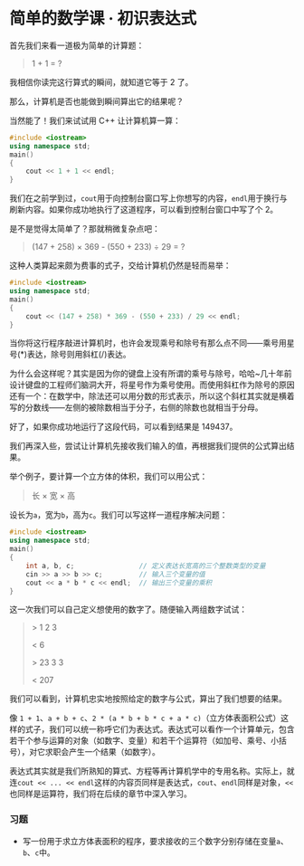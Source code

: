 # 简单的数学课 · 初识表达式

首先我们来看一道极为简单的计算题：

> 1 + 1 = ?

我相信你读完这行算式的瞬间，就知道它等于 2 了。

那么，计算机是否也能做到瞬间算出它的结果呢？

当然能了！我们来试试用 C++ 让计算机算一算：

```c++
#include <iostream>
using namespace std;
main()
{
	cout << 1 + 1 << endl;
}
```

我们在之前学到过，```cout```用于向控制台窗口写上你想写的内容，```endl```用于换行与刷新内容。如果你成功地执行了这道程序，可以看到控制台窗口中写了个 2。

是不是觉得太简单了？那就稍微复杂点吧：

> (147 + 258) × 369 - (550 + 233) ÷ 29 = ?

这种人类算起来颇为费事的式子，交给计算机仍然是轻而易举：

```c++
#include <iostream>
using namespace std;
main()
{
	cout << (147 + 258) * 369 - (550 + 233) / 29 << endl;
}
```

当你将这行程序敲进计算机时，也许会发现乘号和除号有那么点不同——乘号用星号(*)表达，除号则用斜杠(/)表达。

为什么会这样呢？其实是因为你的键盘上没有所谓的乘号与除号，哈哈~几十年前设计键盘的工程师们脑洞大开，将星号作为乘号使用。而使用斜杠作为除号的原因还有一个：在数学中，除法还可以用分数的形式表示，所以这个斜杠其实就是横着写的分数线——左侧的被除数相当于分子，右侧的除数也就相当于分母。

好了，如果你成功地运行了这段代码，可以看到结果是 149437。

我们再深入些，尝试让计算机先接收我们输入的值，再根据我们提供的公式算出结果。

举个例子，要计算一个立方体的体积，我们可以用公式：

> 长 × 宽 × 高

设长为```a```，宽为```b```，高为```c```。我们可以写这样一道程序解决问题：

```c++
#include <iostream>
using namespace std;
main()
{
	int a, b, c;				// 定义表达长宽高的三个整数类型的变量
    cin >> a >> b >> c;			// 输入三个变量的值
    cout << a * b * c << endl;	// 输出三个变量的乘积
}
```

这一次我们可以自己定义想使用的数字了。随便输入两组数字试试：

> \> 1 2 3
>
> < 6
>
> \> 23 3 3
>
> < 207

我们可以看到，计算机忠实地按照给定的数字与公式，算出了我们想要的结果。



像 ```1 + 1```、```a + b + c```、```2 * (a * b + b * c + a * c)```（立方体表面积公式）这样的式子，我们可以统一称呼它们为表达式。表达式可以看作一个计算单元，包含若干个参与运算的对象（如数字、变量）和若干个运算符（如加号、乘号、小括号），对它求职会产生一个结果（如数字）。

表达式其实就是我们所熟知的算式、方程等再计算机学中的专用名称。实际上，就连```cout << ... << endl```这样的内容页同样是表达式，```cout```、```endl```同样是对象，```<<```也同样是运算符，我们将在后续的章节中深入学习。



### 习题

- 写一份用于求立方体表面积的程序，要求接收的三个数字分别存储在变量```a```、```b```、```c```中。